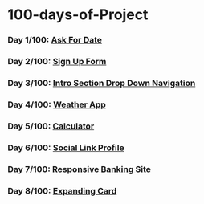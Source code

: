 # 100-days-of-Project

### Day 1/100: <a href="https://github.com/Rituraj27/Day-1-Ask-for-date">Ask For Date</a>
### Day 2/100: <a href="https://github.com/Rituraj27/Day-02-Sign-Up-Form">Sign Up Form</a>
### Day 3/100: <a href="https://github.com/Rituraj27/Day-3-Intro-section-drop-down-navigation">Intro Section Drop Down Navigation</a>
### Day 4/100: <a href="https://github.com/Rituraj27/Day-4-Weather-App">Weather App</a>
### Day 5/100: <a href="https://github.com/Rituraj27/Day-5-Calculator">Calculator</a>
### Day 6/100: <a href="https://github.com/Rituraj27/Day-6-social-link-profile">Social Link Profile</a>
### Day 7/100: <a href="https://github.com/Rituraj27/Day-7-Responsive-Banking-Site">Responsive Banking Site</a>
### Day 8/100: <a href="https://github.com/Rituraj27/Day-8-Expanding-Card">Expanding Card</a>


